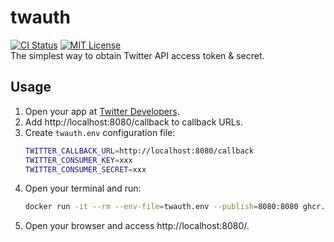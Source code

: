 # twauth

[![CI Status](https://github.com/ciffelia/twauth/workflows/CI/badge.svg?branch=master)](https://github.com/ciffelia/twauth/actions?query=workflow%3ACI+branch%3Amaster)
[![MIT License](https://img.shields.io/badge/license-MIT-brightgreen.svg?style=flat)](LICENSE)  
The simplest way to obtain Twitter API access token & secret.

## Usage

1. Open your app at [Twitter Developers](https://developer.twitter.com/en/portal/projects-and-apps).
2. Add http://localhost:8080/callback to callback URLs.
3. Create `twauth.env` configuration file:
   ```sh
   TWITTER_CALLBACK_URL=http://localhost:8080/callback
   TWITTER_CONSUMER_KEY=xxx
   TWITTER_CONSUMER_SECRET=xxx
   ```
4. Open your terminal and run:
   ```sh
   docker run -it --rm --env-file=twauth.env --publish=8080:8080 ghcr.io/ciffelia/twauth
   ```
5. Open your browser and access http://localhost:8080/.
